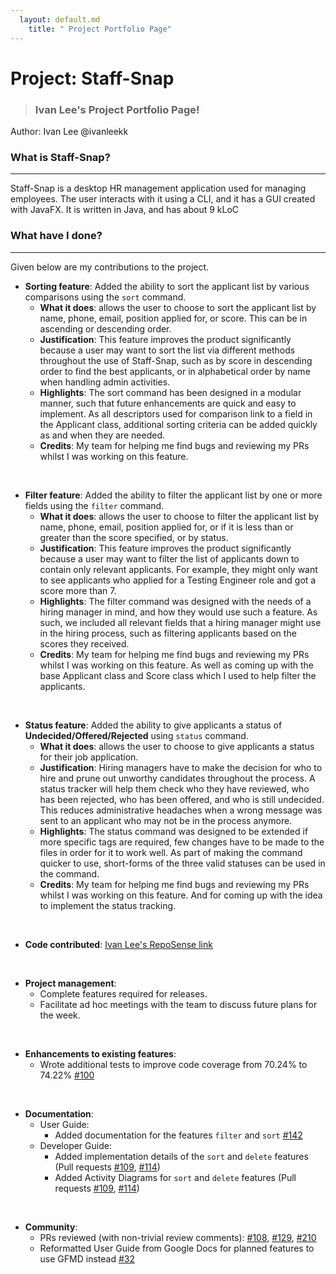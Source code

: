 ```yaml
---
  layout: default.md
    title: " Project Portfolio Page"
---
```


# Project: Staff-Snap

> ### Ivan Lee's Project Portfolio Page!
Author: Ivan Lee @ivanleekk

### What is Staff-Snap?

---

Staff-Snap is a desktop HR management application used for managing employees. The user interacts with it using a CLI,
and it has a GUI created with JavaFX. It is written in Java, and has about 9 kLoC

### What have I done?

___

Given below are my contributions to the project.

* **Sorting feature**: Added the ability to sort the applicant list by various comparisons using the `sort` command.
    * **What it does**: allows the user to choose to sort the applicant list by name, phone, email, position applied
      for, or score. This can be in ascending or descending order.
    * **Justification**: This feature improves the product significantly because a user may want to sort the list via
      different methods throughout the use of Staff-Snap, such as by score in descending order to find the best
      applicants, or in alphabetical order by name when handling admin activities.
    * **Highlights**: The sort command has been designed in a modular manner, such that future enhancements are quick
      and easy to implement. As all descriptors used for comparison link to a field in the Applicant class, additional
      sorting criteria can be added quickly as and when they are needed.
    * **Credits**: My team for helping me find bugs and reviewing my PRs whilst I was working on this feature.

<br>

* **Filter feature**: Added the ability to filter the applicant list by one or more fields using the `filter` command.
    * **What it does**: allows the user to choose to filter the applicant list by name, phone, email, position applied
      for, or if it is less than or greater than the score specified, or by status.
    * **Justification**: This feature improves the product significantly because a user may want to filter the list of
      applicants down to contain only relevant applicants. For example, they might only want to see applicants who
      applied for a Testing Engineer role and got a score more than 7.
    * **Highlights**: The filter command was designed with the needs of a hiring manager in mind, and how they would use
      such a feature. As such, we included all relevant fields that a hiring manager might use in the hiring process,
      such as filtering applicants based on the scores they received.
    * **Credits**: My team for helping me find bugs and reviewing my PRs whilst I was working on this feature. As well
      as coming up with the base Applicant class and Score class which I used to help filter the applicants.

<br>

* **Status feature**: Added the ability to give applicants a status of __Undecided/Offered/Rejected__ using `status`
  command.
    * **What it does**: allows the user to choose to give applicants a status for their job application.
    * **Justification**: Hiring managers have to make the decision for who to hire and prune out unworthy candidates
      throughout the process. A status tracker will help them check who they have reviewed, who has been rejected, who
      has been offered, and who is still undecided. This reduces administrative headaches when a wrong message was sent
      to an applicant who may not be in the process anymore.
    * **Highlights**: The status command was designed to be extended if more specific tags are required, few changes
      have to be made to the files in order for it to work well. As part of making the command quicker to use,
      short-forms of the three valid statuses can be used in the command.
    * **Credits**: My team for helping me find bugs and reviewing my PRs whilst I was working on this feature. And for
      coming up with the idea to implement the status tracking.

<br>

* **Code contributed**: [Ivan Lee's RepoSense link](https://nus-cs2103-ay2324s1.github.io/tp-dashboard/?search=ivanleekk&sort=groupTitle&sortWithin=title&timeframe=commit&mergegroup=&groupSelect=groupByRepos&breakdown=true&checkedFileTypes=docs~functional-code~test-code&since=2023-09-22&tabOpen=true&tabType=authorship&tabAuthor=ivanleekk&tabRepo=AY2324S1-CS2103T-W08-1%2Ftp%5Bmaster%5D&authorshipIsMergeGroup=false&authorshipFileTypes=docs~functional-code~test-code&authorshipIsBinaryFileTypeChecked=false&authorshipIsIgnoredFilesChecked=false)

<br>

* **Project management**:
    * Complete features required for releases.
    * Facilitate ad hoc meetings with the team to discuss future plans for the week.

<br>

* **Enhancements to existing features**:
    * Wrote additional tests to improve code coverage from 70.24% to 74.22% [#100](https://github.com/AY2324S1-CS2103T-W08-1/tp/pull/100)

<br>

* **Documentation**:
    * User Guide:
        * Added documentation for the features `filter`
          and `sort` [#142](https://github.com/AY2324S1-CS2103T-W08-1/tp/pull/142)
    * Developer Guide:
        * Added implementation details of the `sort` and `delete` features (Pull
          requests [#109](https://github.com/AY2324S1-CS2103T-W08-1/tp/pull/109), [#114](https://github.com/AY2324S1-CS2103T-W08-1/tp/pull/114))
        * Added Activity Diagrams for `sort` and `delete` features (Pull
          requests [#109](https://github.com/AY2324S1-CS2103T-W08-1/tp/pull/109), [#114](https://github.com/AY2324S1-CS2103T-W08-1/tp/pull/114))

<br>

* **Community**:
    * PRs reviewed (with non-trivial review
      comments): [\#108](https://github.com/AY2324S1-CS2103T-W08-1/tp/pull/108), [\#129](https://github.com/AY2324S1-CS2103T-W08-1/tp/pull/129), [\#210](https://github.com/AY2324S1-CS2103T-W08-1/tp/pull/210)
    * Reformatted User Guide from Google Docs for planned features to use
      GFMD instead [#32](https://github.com/AY2324S1-CS2103T-W08-1/tp/pull/32)
